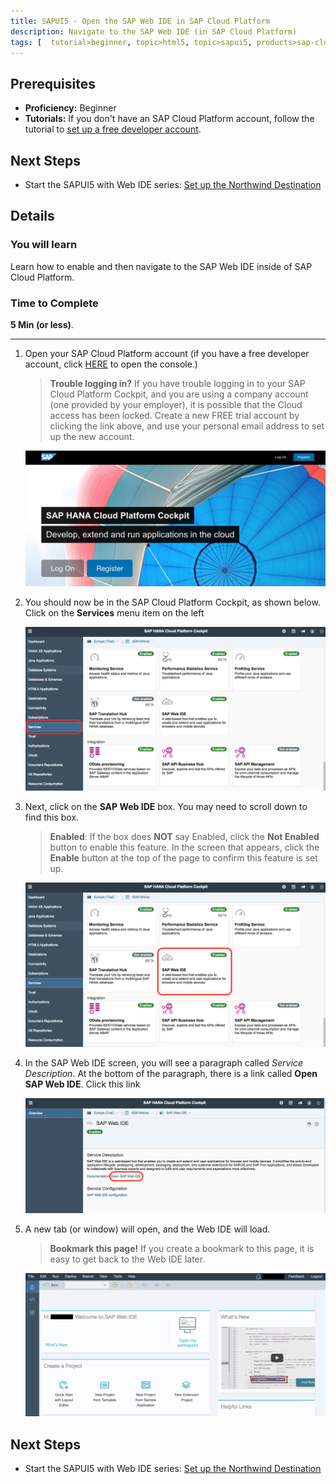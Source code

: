```yaml
---
title: SAPUI5 - Open the SAP Web IDE in SAP Cloud Platform
description: Navigate to the SAP Web IDE (in SAP Cloud Platform)
tags: [  tutorial>beginner, topic>html5, topic>sapui5, products>sap-cloud-platform ]
---
```

## Prerequisites  
 - **Proficiency:** Beginner 
 - **Tutorials:** If you don't have an SAP Cloud Platform account, follow the tutorial to [set up a free developer account](http://www.sap.com/developer/tutorials/hcp-create-trial-account.html).

## Next Steps
 - Start the SAPUI5 with Web IDE series: [Set up the Northwind Destination](http://www.sap.com/developer/tutorials/hcp-create-destination.html)

## Details
### You will learn  
Learn how to enable and then navigate to the SAP Web IDE inside of SAP Cloud Platform.

### Time to Complete
**5 Min (or less)**.

---

1.  Open your SAP Cloud Platform account (if you have a free developer account, click [HERE](https://account.hanatrial.ondemand.com/) to open the console.)

    >**Trouble logging in?** If you have trouble logging in to your SAP Cloud Platform Cockpit, and you are using a company account (one provided by your employer), it is possible that the Cloud access has been locked.  Create a new FREE trial account by clicking the link above, and use your personal email address to set up the new account.

    ![SAP Cloud Platform Developer Account Login Screen](HCP_login_screen.png)

2.  You should now be in the SAP Cloud Platform Cockpit, as shown below.  Click on the **Services** menu item on the left

    ![SAP Cloud Platform Console - services button](services_button.png)

3.  Next, click on the **SAP Web IDE** box.  You may need to scroll down to find this box.

    >**Enabled**: If the box does **NOT** say Enabled, click the **Not Enabled** button to enable this feature.  In the screen that appears, click the **Enable** button at the top of the page to confirm this feature is set up.

    ![SAP Cloud Platform Console - services button](web_ide_box.png)
    
4.  In the SAP Web IDE screen, you will see a paragraph called *Service Description*.  At the bottom of the paragraph, there is a link called **Open SAP Web IDE**.  Click this link

    ![SAP Cloud Platform Console - services button](web_ide_detail_screen.png)

5.  A new tab (or window) will open, and the Web IDE will load.

    >**Bookmark this page!**  If you create a bookmark to this page, it is easy to get back to the Web IDE later.
    
    ![SAP Cloud Platform Console - services button](web_ide_start_screen.png)
    
    



## Next Steps
 - Start the SAPUI5 with Web IDE series: [Set up the Northwind Destination](http://www.sap.com/developer/tutorials/hcp-create-destination.html)
